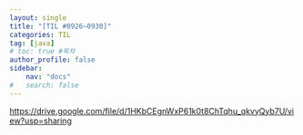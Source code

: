 ```yaml
---
layout: single
title: "[TIL #0926~0930]"
categories: TIL
tag: [java]
# toc: true #목차
author_profile: false
sidebar:
    nav: "docs"
#   search: false
--- 
```

https://drive.google.com/file/d/1HKbCEgnWxP61k0t8ChTqhu_qkvyQyb7U/view?usp=sharing